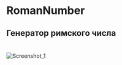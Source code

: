 # RomanNumber
## Генератор римского числа
#
#
![Screenshot_1](https://user-images.githubusercontent.com/104467944/187083014-adaf2081-343f-4bae-897b-140306344d67.jpg)
